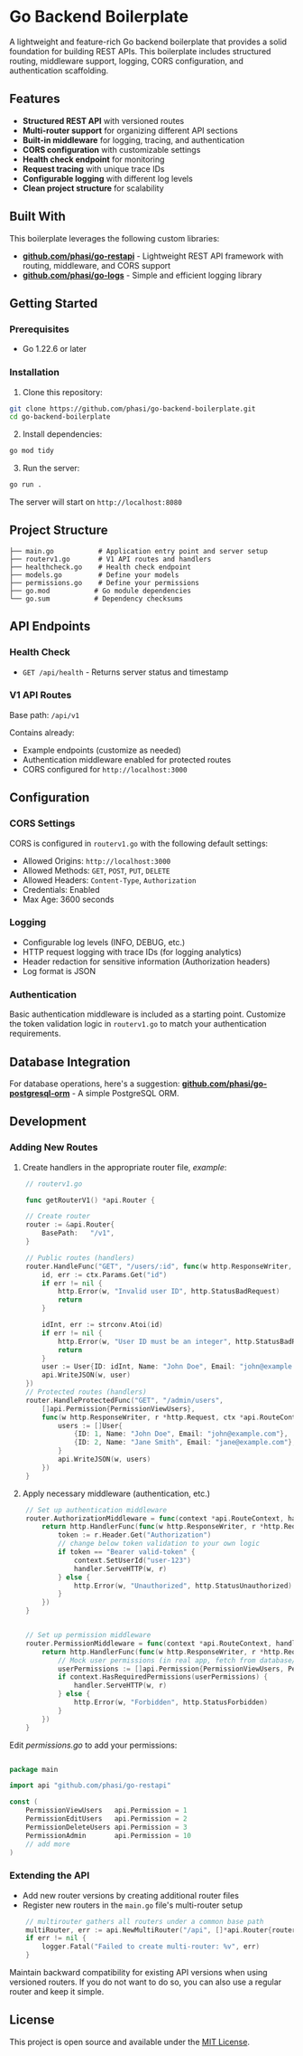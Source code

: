 # Go Backend Boilerplate

A lightweight and feature-rich Go backend boilerplate that provides a solid foundation for building REST APIs. This boilerplate includes structured routing, middleware support, logging, CORS configuration, and authentication scaffolding.

## Features

- **Structured REST API** with versioned routes
- **Multi-router support** for organizing different API sections
- **Built-in middleware** for logging, tracing, and authentication
- **CORS configuration** with customizable settings
- **Health check endpoint** for monitoring
- **Request tracing** with unique trace IDs
- **Configurable logging** with different log levels
- **Clean project structure** for scalability

## Built With

This boilerplate leverages the following custom libraries:

- **[github.com/phasi/go-restapi](https://github.com/phasi/go-restapi)** - Lightweight REST API framework with routing, middleware, and CORS support
- **[github.com/phasi/go-logs](https://github.com/phasi/go-logs)** - Simple and efficient logging library

## Getting Started

### Prerequisites

- Go 1.22.6 or later

### Installation

1. Clone this repository:

```bash
git clone https://github.com/phasi/go-backend-boilerplate.git
cd go-backend-boilerplate
```

2. Install dependencies:

```bash
go mod tidy
```

3. Run the server:

```bash
go run .
```

The server will start on `http://localhost:8080`

## Project Structure

```
├── main.go           # Application entry point and server setup
├── routerv1.go       # V1 API routes and handlers
├── healthcheck.go    # Health check endpoint
├── models.go         # Define your models
├── permissions.go    # Define your permissions
├── go.mod           # Go module dependencies
└── go.sum           # Dependency checksums
```

## API Endpoints

### Health Check

- `GET /api/health` - Returns server status and timestamp

### V1 API Routes

Base path: `/api/v1`

Contains already:

- Example endpoints (customize as needed)
- Authentication middleware enabled for protected routes
- CORS configured for `http://localhost:3000`

## Configuration

### CORS Settings

CORS is configured in `routerv1.go` with the following default settings:

- Allowed Origins: `http://localhost:3000`
- Allowed Methods: `GET`, `POST`, `PUT`, `DELETE`
- Allowed Headers: `Content-Type`, `Authorization`
- Credentials: Enabled
- Max Age: 3600 seconds

### Logging

- Configurable log levels (INFO, DEBUG, etc.)
- HTTP request logging with trace IDs (for logging analytics)
- Header redaction for sensitive information (Authorization headers)
- Log format is JSON

### Authentication

Basic authentication middleware is included as a starting point. Customize the token validation logic in `routerv1.go` to match your authentication requirements.

## Database Integration

For database operations, here's a suggestion:
**[github.com/phasi/go-postgresql-orm](https://github.com/phasi/go-postgresql-orm)** - A simple PostgreSQL ORM.

## Development

### Adding New Routes

1. Create handlers in the appropriate router file, _example_:

```go
    // routerv1.go

    func getRouterV1() *api.Router {

	// Create router
	router := &api.Router{
		BasePath:   "/v1",
	}

	// Public routes (handlers)
	router.HandleFunc("GET", "/users/:id", func(w http.ResponseWriter, r *http.Request, ctx *api.RouteContext) {
		id, err := ctx.Params.Get("id")
		if err != nil {
			http.Error(w, "Invalid user ID", http.StatusBadRequest)
			return
		}

		idInt, err := strconv.Atoi(id)
		if err != nil {
			http.Error(w, "User ID must be an integer", http.StatusBadRequest)
			return
		}
		user := User{ID: idInt, Name: "John Doe", Email: "john@example.com"}
		api.WriteJSON(w, user)
	})
	// Protected routes (handlers)
	router.HandleProtectedFunc("GET", "/admin/users",
		[]api.Permission{PermissionViewUsers},
		func(w http.ResponseWriter, r *http.Request, ctx *api.RouteContext) {
			users := []User{
				{ID: 1, Name: "John Doe", Email: "john@example.com"},
				{ID: 2, Name: "Jane Smith", Email: "jane@example.com"},
			}
			api.WriteJSON(w, users)
		})
    }
```

2. Apply necessary middleware (authentication, etc.)

```go
	// Set up authentication middleware
	router.AuthorizationMiddleware = func(context *api.RouteContext, handler http.Handler) http.Handler {
		return http.HandlerFunc(func(w http.ResponseWriter, r *http.Request) {
			token := r.Header.Get("Authorization")
			// change below token validation to your own logic
			if token == "Bearer valid-token" {
				context.SetUserId("user-123")
				handler.ServeHTTP(w, r)
			} else {
				http.Error(w, "Unauthorized", http.StatusUnauthorized)
			}
		})
	}

```

```go

	// Set up permission middleware
	router.PermissionMiddleware = func(context *api.RouteContext, handler http.Handler) http.Handler {
		return http.HandlerFunc(func(w http.ResponseWriter, r *http.Request) {
			// Mock user permissions (in real app, fetch from database/cache)
			userPermissions := []api.Permission{PermissionViewUsers, PermissionEditUsers, PermissionAdmin}
			if context.HasRequiredPermissions(userPermissions) {
				handler.ServeHTTP(w, r)
			} else {
				http.Error(w, "Forbidden", http.StatusForbidden)
			}
		})
	}

```

Edit _permissions.go_ to add your permissions:

```go

package main

import api "github.com/phasi/go-restapi"

const (
	PermissionViewUsers   api.Permission = 1
	PermissionEditUsers   api.Permission = 2
	PermissionDeleteUsers api.Permission = 3
	PermissionAdmin       api.Permission = 10
    // add more
)


```

### Extending the API

- Add new router versions by creating additional router files
- Register new routers in the `main.go` file's multi-router setup

```go
	// multirouter gathers all routers under a common base path
	multiRouter, err := api.NewMultiRouter("/api", []*api.Router{routerV1, healthcheckRouter})
	if err != nil {
		logger.Fatal("Failed to create multi-router: %v", err)
	}
```

Maintain backward compatibility for existing API versions when using versioned routers. If you do not want to do so, you can also use a regular router and keep it simple.

## License

This project is open source and available under the [MIT License](LICENSE).
